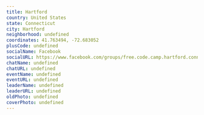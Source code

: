 ```yaml
---
title: Hartford
country: United States
state: Connecticut
city: Hartford
neighborhood: undefined
coordinates: 41.763494, -72.683052
plusCode: undefined
socialName: Facebook
socialURL: https://www.facebook.com/groups/free.code.camp.hartford.connecticut
chatName: undefined
chatURL: undefined
eventName: undefined
eventURL: undefined
leaderName: undefined
leaderURL: undefined
oldPhoto: undefined
coverPhoto: undefined
---
```


